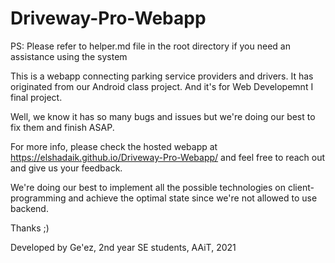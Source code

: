 # Driveway-Pro-Webapp

PS: Please refer to helper.md file in the root directory if you need an assistance using the system

This is a webapp connecting parking service providers and drivers. It has originated from our Android class project. And it's for Web Developemnt I final project. 

Well, we know it has so many bugs and issues but we're doing our best to fix them and finish ASAP. 

For more info, please check the hosted webapp at https://elshadaik.github.io/Driveway-Pro-Webapp/ and feel free to reach out and give us your feedback. 

We're doing our best to implement all the possible technologies on client-programming and achieve the optimal state since we're not allowed to use backend. 


Thanks ;) 

Developed by Ge'ez, 2nd year SE students, AAiT, 2021
